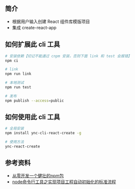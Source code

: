 ## 简介

- 根据用户输入创建 React 组件库模版项目
- 集成 create-react-app

## 如何扩展此 cli 工具

```bash
# 安装依赖【切记不能通过 cnpm 安装，否则下面 link 和 test 会报错】
npm ci

# link
npm run link

# 本地测试
npm run test

# 发布
npm publish --access=public
```

## 如何使用此 cli 工具

```bash
# 全局安装
npm install ync-cli-react-create -g

# 使用方法
ync-react-create
```

## 参考资料

- [从零开发一个健壮的npm包](https://juejin.cn/post/6844903605229584398)
- [node命令行工具之实现项目工程自动初始化的标准流程](https://juejin.cn/post/6844903910793019399)
